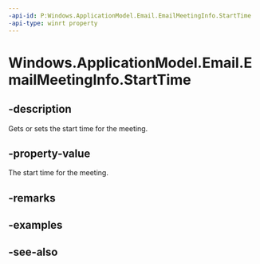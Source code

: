 ----api-id: P:Windows.ApplicationModel.Email.EmailMeetingInfo.StartTime
-api-type: winrt property
---<!-- Property syntaxpublic Windows.Foundation.DateTime StartTime { get;  set; }--># Windows.ApplicationModel.Email.EmailMeetingInfo.StartTime## -descriptionGets or sets the start time for the meeting.## -property-valueThe start time for the meeting.## -remarks## -examples## -see-also